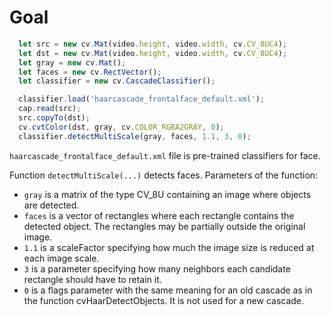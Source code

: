 # Goal



```javascript
  let src = new cv.Mat(video.height, video.width, cv.CV_8UC4);
  let dst = new cv.Mat(video.height, video.width, cv.CV_8UC4);
  let gray = new cv.Mat();
  let faces = new cv.RectVector();
  let classifier = new cv.CascadeClassifier();

  classifier.load('haarcascade_frontalface_default.xml');
  cap.read(src);
  src.copyTo(dst);
  cv.cvtColor(dst, gray, cv.COLOR_RGBA2GRAY, 0);
  classifier.detectMultiScale(gray, faces, 1.1, 3, 0);
```

`haarcascade_frontalface_default.xml` file is pre-trained classifiers for face.

Function `detectMultiScale(...)` detects faces. Parameters of the function:

* `gray` is a matrix of the type CV_8U containing an image where objects are detected.
* `faces` is a	vector of rectangles where each rectangle contains the detected object. The rectangles may be partially outside the original image.
* `1.1` is a scaleFactor specifying how much the image size is reduced at each image scale.
* `3` is a parameter specifying how many neighbors each candidate rectangle should have to retain it.
* `0` is a flags parameter with the same meaning for an old cascade as in the function cvHaarDetectObjects. It is not used for a new cascade.